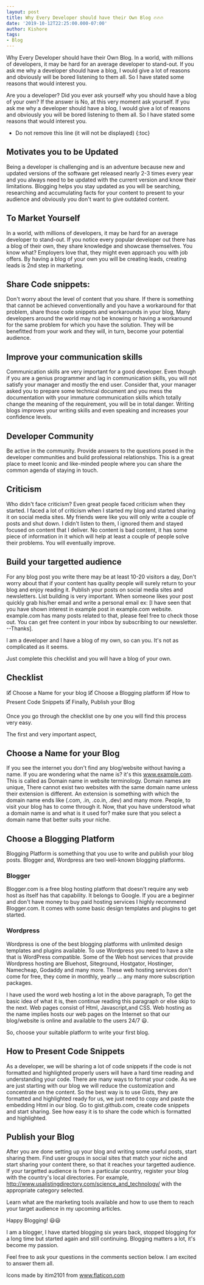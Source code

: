```yaml
---
layout: post
title: Why Every Developer should have their Own Blog 🔥🔥🔥
date: '2019-10-12T22:25:00.000-07:00'
author: Kishore
tags:
- Blog
---
```

Why Every Developer should have their Own Blog. In a world, with millions of developers, it may be hard for an average developer to stand-out. If you ask me why a developer should have a blog, I would give a lot of reasons and obviously will be bored listening to them all. So I have stated some reasons that would interest you.

Are you a developer? Did you ever ask yourself why you should have a blog of your own? If the answer is No, at this very moment ask yourself. If you ask me why a developer should have a blog, I would give a lot of reasons and obviously you will be bored listening to them all. So I have stated some reasons that would interest you.

* Do not remove this line (it will not be displayed)
{:toc}
<script src="/assets/js/mytoc.js" async></script>

## Motivates you to be Updated
Being a developer is challenging and is an adventure because new and updated versions of the software get released nearly 2-3 times every year and you always need to be updated with the current version and know their limitations. Blogging helps you stay updated as you will be searching, researching and accumulating facts for your content to present to your audience and obviously you don't want to give outdated content.

## To Market Yourself
In a world, with millions of developers, it may be hard for an average developer to stand-out. If you notice every popular developer out there has a blog of their own, they share knowledge and showcase themselves. You know what? Employers love that, they might even approach you with job offers. By having a blog of your own you will be creating leads, creating leads is 2nd step in marketing.

## Share Code snippets:
Don't worry about the level of content that you share. If there is something that cannot be achieved conventionally and you have a workaround for that problem, share those code snippets and workarounds in your blog, Many developers around the world may not be knowing or having a workaround for the same problem for which you have the solution. They will be benefitted from your work and they will, in turn, become your potential audience.

## Improve your communication skills
Communication skills are very important for a good developer. Even though if you are a genius programmer and lag in communication skills, you will not satisfy your manager and mostly the end user. Consider that, your manager asked you to prepare some technical document and you mess the documentation with your immature communication skills which totally change the meaning of the requirement, you will be in total danger. Writing blogs improves your writing skills and even speaking and increases your confidence levels.

## Developer Community
Be active in the community. Provide answers to the questions posed in the developer communities and build professional relationships. This is a great place to meet Iconic and like-minded people where you can share the common agenda of staying in touch.

## Criticism
Who didn't face criticism? Even great people faced criticism when they started. I faced a lot of criticism when I started my blog and started sharing it on social media sites. My friends were like you will only write a couple of posts and shut down. I didn't listen to them, I ignored them and stayed focused on content that I deliver. No content is bad content, it has some piece of information in it which will help at least a couple of people solve their problems. You will eventually improve.

## Build your targetted audience
For any blog post you write there may be at least 10-20 visitors a day, Don't worry about that if your content has quality people will surely return to your blog and enjoy reading it. Publish your posts on social media sites and newsletters. List building is very important. When someone likes your post quickly grab his/her email and write a personal email ex: [I have seen that you have shown interest in example post in example.com website. example.com has many posts related to that, please feel free to check those out. You can get free content in your inbox by subscribing to our newsletter.  --Thanks].

I am a developer and I have a blog of my own, so can you. It's not as complicated as it seems. 

Just complete this checklist and you will have a blog of your own.

## Checklist

🗹 Choose a Name for your blog
🗹 Choose a Blogging platform
🗹 How to Present Code Snippets
🗹 Finally, Publish your Blog

Once you go through the checklist one by one you will find this process very easy.

The first and very important aspect,

## Choose a Name for your Blog
If you see the internet you don't find any blog/website without having a name. If you are wondering what the name is? it's this www.example.com. This is called as Domain name in website terminology. Domain names are unique, There cannot exist two websites with the same domain name unless their extension is different. An extension is something with which the domain name ends like (.com, .in, .co.in, .dev) and many more. People, to visit your blog has to come through it. Now, that you have understood what a domain name is and what is it used for? make sure that you select a domain name that better suits your niche.

## Choose a Blogging Platform
Blogging Platform is something that you use to write and publish your blog posts. Blogger and, Wordpress are two well-known blogging platforms.

### Blogger
Blogger.com is a free blog hosting platform that doesn't require any web host as itself has that capability. It belongs to Google. If you are a beginner and don't have money to buy paid hosting services I highly recommend Blogger.com. It comes with some basic design templates and plugins to get started.

### Wordpress
Wordpress is one of the best blogging platforms with unlimited design templates and plugins available. To use Wordpress you need to have a site that is WordPress compatible. Some of the Web host services that provide Wordpress hosting are Bluehost, Siteground, Hostgator, Hostinger, Namecheap, Godaddy and many more. These web hosting services don't come for free, they come in monthly, yearly ... any many more subscription packages.

I have used the word web hosting a lot in the above paragraph, To get the basic idea of what it is, then continue reading this paragraph or else skip to the next. Web pages consist of Html, Javascript,and CSS. Web hosting as the name implies hosts our web pages on the Internet so that our blog/website is online and available to the users 24/7 😃.

So, choose your suitable platform to write your first blog.

## How to Present Code Snippets
As a developer, we will be sharing a lot of code snippets if the code is not formatted and highlighted properly users will have a hard time reading and understanding your code. There are many ways to format your code. As we are just starting with our blog we will reduce the customization and concentrate on the content. So the best way is to use Gists, they are formatted and highlighted ready for us, we just need to copy and paste the embedding Html in our blog. Go to gist.github.com, create code snippets and start sharing. See how easy it is to share the code which is formatted and highlighted.

## Publish your Blog
After you are done setting up your blog and writing some useful posts, start sharing them. Find user groups in social sites that match your niche and start sharing your content there, so that it reaches your targetted audience. If your targetted audience is from a particular country, register your blog with the country's local directories. For example, http://www.usalistingdirectory.com/science_and_technology/ with the appropriate category selected.


Learn what are the marketing tools available and how to use them to reach your target audience in my upcoming articles.

Happy Blogging! 😃😃

I am a blogger, I have started blogging six years back, stopped blogging for a long time but started again and still continuing. Blogging matters a lot, it's become my passion.

Feel free to ask your questions in the comments section below. I am excited to answer them all.

Icons made by itim2101 from www.flaticon.com